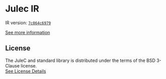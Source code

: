 # Julec IR

IR version: [`7c064c6979`](https://github.com/julelang/jule/tree/7c064c6979f57eba69ae3ae42436bd9ad8c617dd)

[See more information](https://manual.jule.dev/getting-started/install-from-source/compile-from-ir.html)

## License

The JuleC and standard library is distributed under the terms of the BSD 3-Clause license. \
[See License Details](./LICENSE)
